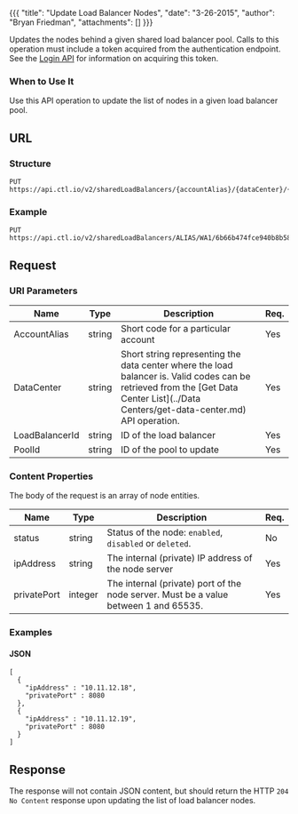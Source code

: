 {{{
  "title": "Update Load Balancer Nodes",
  "date": "3-26-2015",
  "author": "Bryan Friedman",
  "attachments": []
}}}

Updates the nodes behind a given shared load balancer pool. Calls to this operation must include a token acquired from the authentication endpoint. See the [Login API](../Authentication/login.md) for information on acquiring this token.

### When to Use It

Use this API operation to update the list of nodes in a given load balancer pool.

## URL

### Structure

    PUT https://api.ctl.io/v2/sharedLoadBalancers/{accountAlias}/{dataCenter}/{loadBalancerId}/pools/{poolId}/nodes

### Example

    PUT https://api.ctl.io/v2/sharedLoadBalancers/ALIAS/WA1/6b66b474fce940b8b581242709b5b2f0/pools/40150dde098640e8b993de0e7417afc4/nodes

## Request

### URI Parameters

| Name | Type | Description | Req. |
| --- | --- | --- | --- |
| AccountAlias | string | Short code for a particular account | Yes |
| DataCenter | string | Short string representing the data center where the load balancer is. Valid codes can be retrieved from the [Get Data Center List](../Data Centers/get-data-center.md) API operation. | Yes |
| LoadBalancerId | string | ID of the load balancer | Yes |
| PoolId | string | ID of the pool to update | Yes |

### Content Properties

The body of the request is an array of node entities.

| Name | Type | Description | Req. |
| --- | --- | --- | --- |
| status | string | Status of the node: `enabled`, `disabled` or `deleted`. | No |
| ipAddress | string | The internal (private) IP address of the node server | Yes |
| privatePort | integer | The internal (private) port of the node server. Must be a value between 1 and 65535. | Yes |

### Examples

#### JSON

    [
      {
        "ipAddress" : "10.11.12.18",
        "privatePort" : 8080
      },
      {
        "ipAddress" : "10.11.12.19",
        "privatePort" : 8080
      }
    ]

## Response

The response will not contain JSON content, but should return the HTTP `204 No Content` response upon updating the list of load balancer nodes.
